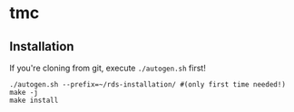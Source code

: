 # tmc

## Installation

If you're cloning from git, execute `./autogen.sh` first!

    ./autogen.sh --prefix=~/rds-installation/ #(only first time needed!)
    make -j
    make install
